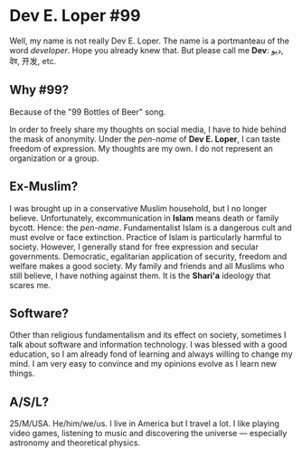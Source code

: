 # Dev E. Loper #99

Well, my name is not really Dev E. Loper. The name is a portmanteau of the word *developer*. Hope you already knew that. But please call me **Dev**: ديو, देव, 开发, etc.

## Why #99?
Because of the "99 Bottles of Beer" song.

In order to freely share my thoughts on social media, I have to hide behind the mask of anonymity. Under the *pen-name* of **Dev E. Loper**, I can taste freedom of expression. My thoughts are my own. I do not represent an organization or a group.

## Ex-Muslim?
I was brought up in a conservative Muslim household, but I no longer believe. Unfortunately, excommunication in **Islam** means death or family bycott. Hence: the *pen-name*. Fundamentalist Islam is a dangerous cult and must evolve or face extinction. Practice of Islam is particularly harmful to society. However, I generally stand for free expression and secular governments. Democratic, egalitarian application of security, freedom and welfare makes a good society. My family and friends and all Muslims who still believe, I have nothing against them. It is the **Shari'a** ideology that scares me.

## Software?
Other than religious fundamentalism and its effect on society, sometimes I talk about software and information technology. I was blessed with a good education, so I am already fond of learning and always willing to change my mind. I am very easy to convince and my opinions evolve as I learn new things.

## A/S/L?
25/M/USA. He/him/we/us. I live in America but I travel a lot. I like playing video games, listening to music and discovering the universe — especially astronomy and theoretical physics.